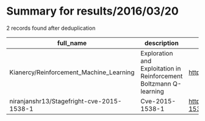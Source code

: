 
# Summary for results/2016/03/20
    
2 records found after deduplication

| full_name | description | html_url | matched_list | matched_count | pushed_at | size | stargazers_count | language | forks_count |
|-------------------------------------------|--------------------------------------------------------------------|--------------------------------------------------------------|----------------|-----------------|---------------------------|--------|--------------------|-------------|---------------|
| Kianercy/Reinforcement_Machine_Learning | Exploration and Exploitation in Reinforcement Boltzmann Q-learning | https://github.com/Kianercy/Reinforcement_Machine_Learning | ['exploit'] | 1 | 2016-03-20 18:00:18+00:00 | 181 | 0 | Mathematica | 0 |
| niranjanshr13/Stagefright-cve-2015-1538-1 | Cve-2015-1538-1 | https://github.com/niranjanshr13/Stagefright-cve-2015-1538-1 | ['cve-2'] | 1 | 2016-03-20 20:30:44+00:00 | 5 | 0 | Python | 0 |
